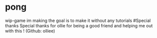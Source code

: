 # pong
wip-game im making the goal is to make it without any tutorials
#Special thanks
Special thanks for ollie for being a good friend and helping me out with this ! (Github: olliee)
